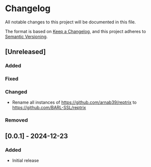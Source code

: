# Changelog

All notable changes to this project will be documented in this file.

The format is based on [Keep a Changelog](https://keepachangelog.com/en/1.1.0/),
and this project adheres to [Semantic Versioning](https://semver.org/spec/v2.0.0.html).

## [Unreleased]

### Added

### Fixed

### Changed
- Rename all instances of https://github.com/arnab39/reptrix to https://github.com/BARL-SSL/reptrix

### Removed

## [0.0.1] - 2024-12-23

### Added
- Initial release
